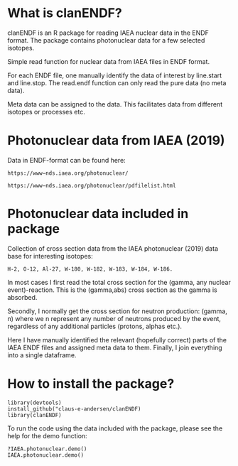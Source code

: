 # What is clanENDF?
clanENDF is an R package for reading IAEA nuclear data in the ENDF format.
The package contains photonuclear data for a few selected isotopes.

Simple read function for nuclear data from IAEA files in ENDF format.

For each ENDF file, one manually identify the data of interest by line.start and line.stop. 
The read.endf function can only read the pure data (no meta data).

Meta data can be assigned to the data. This facilitates
data from different isotopes or processes etc.

# Photonuclear data from IAEA (2019)
Data in ENDF-format can be found here: 
```
https://www−nds.iaea.org/photonuclear/
```

```
https://www−nds.iaea.org/photonuclear/pdfilelist.html
```

# Photonuclear data included in package
Collection of cross section data from the IAEA photonuclear (2019)
data base for interesting isotopes:

```
H-2, O-12, Al-27, W-180, W-182, W-183, W-184, W-186.
```

In most cases I first read the total cross section for the
(gamma, any nuclear event)-reaction. This is the (gamma,abs)
cross section as the gamma is absorbed.

Secondly, I normally get the cross section for neutron production:
(gamma, n) where we n represent any number of neutrons produced by
the event, regardless of any additional particles (protons, alphas
etc.).

Here I have manually identified the relevant (hopefully correct)
parts of the IAEA ENDF files and assigned meta data to them. Finally,
I join everything into a single dataframe.

# How to install the package?
```
library(devtools)
install_github("claus-e-andersen/clanENDF)
library(clanENDF)

```
To run the code using the data included with the package, please see the help for the demo function:
```
?IAEA.photonuclear.demo()
IAEA.photonuclear.demo()




